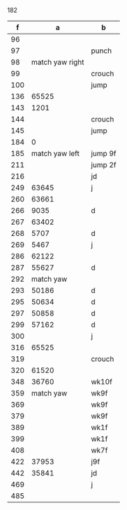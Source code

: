 182


| f   | a               | b       |
| --- | --------------- | ------- |
| 96  |                 |         |
| 97  |                 | punch   |
| 98  | match yaw right |         |
| 99  |                 | crouch  |
| 100 |                 | jump    |
| 136 | 65525           |         |
| 143 | 1201            |         |
| 144 |                 | crouch  |
| 145 |                 | jump    |
| 184 | 0               |         |
| 185 | match yaw left  | jump 9f |
| 211 |                 | jump 2f |
| 216 |                 | jd      |
| 249 | 63645           | j       |
| 260 | 63661           |         |
| 266 | 9035            | d       |
| 267 | 63402           |         |
| 268 | 5707            | d       |
| 269 | 5467            | j       |
| 286 | 62122           |         |
| 287 | 55627           | d       |
| 292 | match yaw       |         |
| 293 | 50186           | d       |
| 295 | 50634           | d       |
| 297 | 50858           | d       |
| 299 | 57162           | d       |
| 300 |                 | j       |
| 316 | 65525           |         |
| 319 |                 | crouch  |
| 320 | 61520           |         |
| 348 | 36760           | wk10f   |
| 359 | match yaw       | wk9f    |
| 369 |                 | wk9f    |
| 379 |                 | wk9f    |
| 389 |                 | wk1f    |
| 399 |                 | wk1f    |
| 408 |                 | wk7f    |
| 422 | 37953           | j9f     |
| 442 | 35841           | jd      |
| 469 |                 | j       |
| 485 |                 |         |
